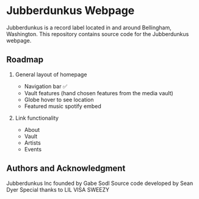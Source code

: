 # Jubberdunkus Webpage

Jubberdunkus is a record label located in and around Bellingham, Washington.  This repository contains source code for the Jubberdunkus webpage.  

## Roadmap

1. General layout of homepage
   * Navigation bar ✅
   * Vault features (hand chosen features from the media vault)
   * Globe hover to see location
   * Featured music spotify embed

2. Link functionality
   * About
   * Vault
   * Artists
   * Events

## Authors and Acknowledgment

Jubberdunkus Inc founded by Gabe Sodl
Source code developed by Sean Dyer
Special thanks to LIL VISA SWEEZY
